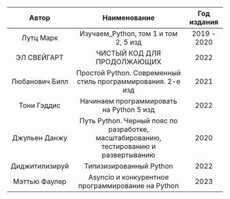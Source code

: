 |     Автор      |                                     Наименование                                      | Год издания |
|:--------------:|:-------------------------------------------------------------------------------------:|:-----------:|
|   Лутц Марк    |                         Изучаем_Python, том 1 и том 2, 5 изд                          | 2019 - 2020 |
|  ЭЛ СВЕЙГАРТ   |                              ЧИСТЫЙ КОД ДЛЯ ПРОДОЛЖАЮЩИХ                              |    2022     |
| Любанович Билл |              Простой Python. Современный стиль программирования. 2-е изд              |    2021     |
|  Тони Гэддис   |                       Начинаем программировать на Python 5 изд                        |    2022     |
 | Джульен Данжу  | Путь Pythoп. Черный пояс по разработке, масштабированию, тестированию и развертыванию |    2020     |
| Диджитилизируй |                                Типизизированный Python                                |    2022     |
| Мэттью Фаулер  |                   Asyncio и конкурентное программирование на Python                   |    2023     |



